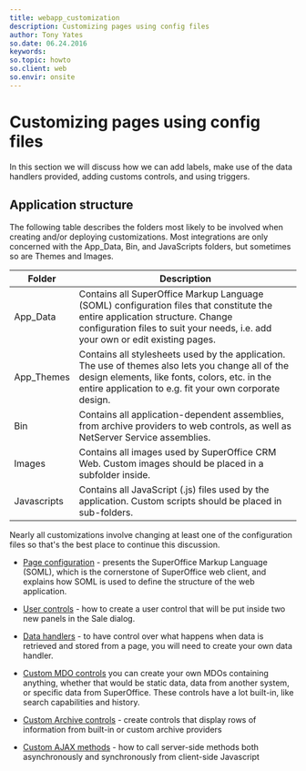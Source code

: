 ```yaml
---
title: webapp_customization
description: Customizing pages using config files
author: Tony Yates
so.date: 06.24.2016
keywords:
so.topic: howto
so.client: web
so.envir: onsite
---
```


# Customizing pages using config files

In this section we will discuss how we can add labels, make use of the data handlers provided, adding customs controls, and using triggers.

## Application structure

The following table describes the folders most likely to be involved when creating and/or deploying customizations. Most integrations are only concerned with the App_Data, Bin, and JavaScripts folders, but sometimes so are Themes and Images.

| Folder| Description|
|---|---|
| App_Data | Contains all SuperOffice Markup Language (SOML) configuration files that constitute the entire application structure.  Change configuration files to suit your needs, i.e. add your own or edit existing pages. |
| App_Themes | Contains all stylesheets used by the application. The use of themes also lets you change all of the design elements, like fonts, colors, etc. in the entire application to e.g. fit your own corporate design. |
| Bin | Contains all application-dependent assemblies, from archive providers to web controls, as well as NetServer Service assemblies. |
| Images | Contains all images used by SuperOffice CRM Web. Custom images should be placed in a subfolder inside.|
| Javascripts | Contains all JavaScript (.js) files used by the application. Custom scripts should be placed in sub-folders.|

Nearly all customizations involve changing at least one of the configuration files so that's the best place to continue this discussion.

* [Page configuration][1] - presents the SuperOffice Markup Language (SOML), which is the cornerstone of SuperOffice web client, and explains how SOML is used to define the structure of the web application.

* [User controls][2] - how to create a user control that will be put inside two new panels in the Sale dialog.

* [Data handlers][3] - to have control over what happens when data is retrieved and stored from a page, you will need to create your own data handler.

* [Custom MDO controls][4] you can create your own MDOs containing anything, whether that would be static data, data from another system, or specific data from SuperOffice. These controls have a lot built-in, like search capabilities and history.

* [Custom Archive controls][5] - create controls that display rows of information from built-in or custom archive providers

* [Custom AJAX methods][6] - how to call server-side methods both asynchronously and synchronously from client-side Javascript

<!-- Referenced links -->
[1]: Page%20Configuration/Page%20Configuration.md
[2]: ../../pagebuilder/usercontrols/tutorial-1.md
[3]: ../../pagebuilder/datahandlers/tutorial.md
[4]: ../../pagebuilder/usercontrols/lists/create-custom-mdo-controls.md
[5]: ../../pagebuilder/usercontrols/archives/create-custom-archive-control.md
[6]: custom-ajax-methods.md

<!-- Referenced images -->
